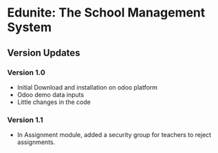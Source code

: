 # Edunite: The School Management System

## Version Updates
### Version 1.0
- Initial Download and installation on odoo platform
- Odoo demo data inputs
- Little changes in the code

### Version 1.1
- In Assignment module, added a security group for teachers to reject assignments.
